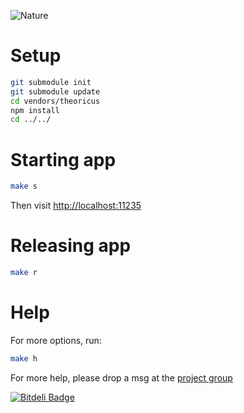 ![Nature](/public/img/social.jpg)

# Setup

````bash
git submodule init
git submodule update
cd vendors/theoricus
npm install
cd ../../
````

# Starting app

````bash
make s
````

Then visit [http://localhost:11235](http://localhost:11235)

# Releasing app

````bash
make r
````

# Help

For more options, run:

````bash
make h
````

For more help, please drop a msg at the [project group](https://groups.google.com/group/theoricus)

[![Bitdeli Badge](https://d2weczhvl823v0.cloudfront.net/giuliandrimba/labs/trend.png)](https://bitdeli.com/free "Bitdeli Badge")

